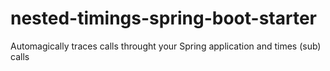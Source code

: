 # nested-timings-spring-boot-starter
Automagically traces calls throught your Spring application and times (sub) calls
